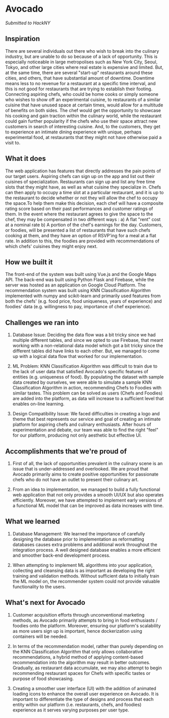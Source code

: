# Avocado

<i> Submitted to HackNY </i>

## Inspiration
There are several individuals out there who wish to break into the culinary industry, but are unable to do so because of a lack of opportunity. This is especially noticeable in large metropolises such as New York City, Seoul, Tokyo, and other large cities where real estate is expensive and limited. But, at the same time, there are several "start-up" restaurants around these cities, and others, that have substantial amount of downtime. Downtime means less to no revenue for a restaurant at a specific time interval, and this is not good for restaurants that are trying to establish their footing. Connecting aspiring chefs, who could be home cooks or simply someone who wishes to show off an experimental cuisine, to restaurants of a similar cuisine that have unused space at certain times, would allow for a multitude of benefits on both sides. The chef would get the opportunity to showcase his cooking and gain traction within the culinary world, while the restaurant could gain further popularity if the chefs who use their space attract new customers in search of interesting cuisine. And, to the customers, they get to experience an intimate dining experience with unique, perhaps experimental food, at restaurants that they might not have otherwise paid a visit to.

## What it does
The web application has features that directly addresses the pain points of our target users. Aspiring chefs can sign up on the app and list out their cuisines of specialization. Restaurants can sign up and list any free time slots that they might have, as well as what cuisine they specialize in. Chefs can then apply to occupy a time slot at a particular restaurant, and it is up to the restaurant to decide whether or not they will allow the chef to occupy the space.To help them make this decision, each chef will have a composite rating score based on their past performances and customer ratings of them.  In the event where the restaurant agrees to give the space to the chef, they may be compensated in two different ways  : a) A flat "rent" cost at a nominal rate b) A portion of the chef's earnings for the day.  Customers, or foodies, will be presented a list of restaurants that have such chefs cooking at them, and they have an option of RSVP'ing for a meal at a flat rate. In addition to this, the foodies are provided with recommendations of which chefs' cuisines they might enjoy next.

## How we built it
The front-end of the system was built using Vue.js and the Google Maps API. The back-end was built using Python Flask and Firebase, while the server was hosted as an application on Google Cloud Platform. The recommendation system was built using KNN Classification Algorithm implemented with numpy and scikit-learn and primarily used features from both the chefs' (e.g. food price, food uniqueness, years of experience) and foodies' data (e.g. willingness to pay, importance of chef experience). 
 
## Challenges we ran into
1. Database Issue: Deciding the data flow was a bit tricky since we had multiple different tables, and since we opted to use Firebase, that meant working with a non-relational data model which got a bit tricky since the different tables did have links to each other. But, we managed to come up with a logical data flow that worked for our implementation. 

2. ML Problem: KNN Classification Algorithm was difficult to train due to the lack of user data that satisfied Avocado's specific features of entities (e.g. uniqueness of food). By populating the dataset with sample data created by ourselves, we were able to simulate a sample KNN Classification Algorithm in action, recommending Chefs to Foodies with similar tastes. This problem can be solved as users (Chefs and Foodies) are added into the platform, as data will increase to a sufficient level that enables on-line learning. 

3. Design Compatibility Issue: We faced difficulties in creating a logo and theme that best represents our service and goal of creating an intimate platform for aspiring chefs and culinary enthusiasts. After hours of experimentation and debate, our team was able to find the right "feel" for our platform, producing not only aesthetic but effective UI. 

## Accomplishments that we're proud of
1. First of all, the lack of opportunities prevalent in the culinary scene is an issue that is under-addressed and overlooked. We are proud that Avocado primarily aims to create positive opportunities for passionate chefs who do not have an outlet to present their culinary art. 

2. From an idea to implementation, we managed to build a fully functional web application that not only provides a smooth UI/UX but also operates efficiently. Moreover, we have attempted to implement early versions of a functional ML model that can be improved as data increases with time. 


## What we learned
1. Database Management: We learned the importance of carefully designing the database prior to implementation as reformatting databases causes extra problems and additional work throughout the integration process. A well designed database enables a more efficient and smoother back-end development process.

2. When attempting to implement ML algorithms into your application, collecting and cleansing data is as important as developing the right training and validation methods. Without sufficient data to initially train the ML model on, the recommender system could not provide valuable functionality to the users.

## What's next for Avocado
1. Customer acquisition efforts through unconventional marketing methods, as Avocado primarily attempts to bring in food enthusiasts / foodies onto the platform. Moreover, ensuring our platform's scalability as more users sign up is important, hence dockerization using containers will be needed.

2. In terms of the recommendation model, rather than purely depending on the KNN Classification Algorithm that only allows collaborative recommendations, a hybrid method of applying content-based recommendation into the algorithm may result in better outcomes. Gradually, as restaurant data accumulate, we may also attempt to begin recommending restaurant spaces for Chefs with specific tastes or purpose of food showcasing. 

3. Creating a smoother user interface (UI) with the addition of animated loading icons to enhance the overall user experience on Avocado. It is important to differentiate the type of designs and process that each entity within our platform (i.e. restaurants, chefs, and foodies) experience as it serves varying purposes per user type. 
